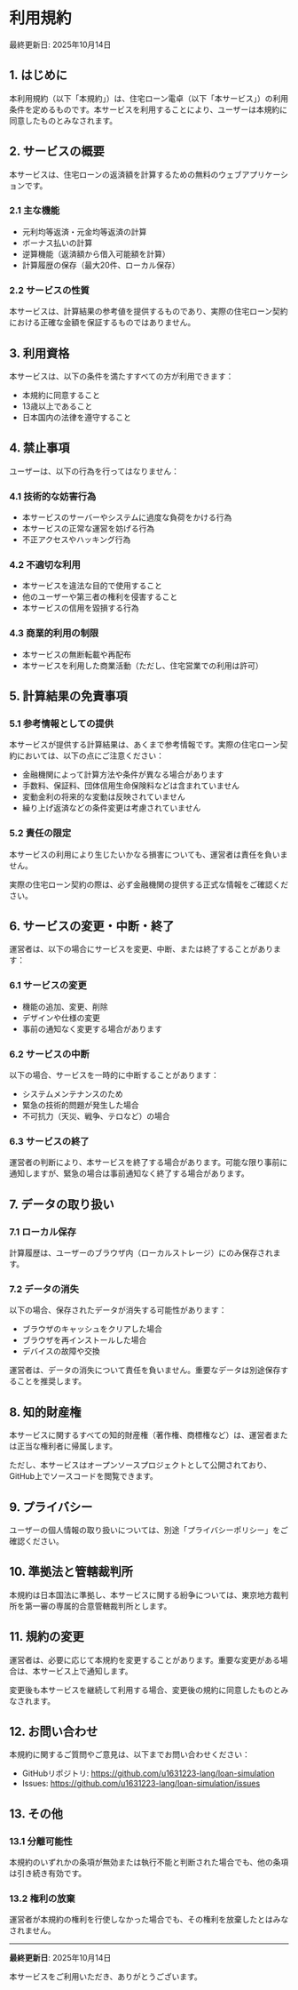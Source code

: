 # 利用規約

最終更新日: 2025年10月14日

## 1. はじめに

本利用規約（以下「本規約」）は、住宅ローン電卓（以下「本サービス」）の利用条件を定めるものです。本サービスを利用することにより、ユーザーは本規約に同意したものとみなされます。

## 2. サービスの概要

本サービスは、住宅ローンの返済額を計算するための無料のウェブアプリケーションです。

### 2.1 主な機能

- 元利均等返済・元金均等返済の計算
- ボーナス払いの計算
- 逆算機能（返済額から借入可能額を計算）
- 計算履歴の保存（最大20件、ローカル保存）

### 2.2 サービスの性質

本サービスは、計算結果の参考値を提供するものであり、実際の住宅ローン契約における正確な金額を保証するものではありません。

## 3. 利用資格

本サービスは、以下の条件を満たすすべての方が利用できます：

- 本規約に同意すること
- 13歳以上であること
- 日本国内の法律を遵守すること

## 4. 禁止事項

ユーザーは、以下の行為を行ってはなりません：

### 4.1 技術的な妨害行為

- 本サービスのサーバーやシステムに過度な負荷をかける行為
- 本サービスの正常な運営を妨げる行為
- 不正アクセスやハッキング行為

### 4.2 不適切な利用

- 本サービスを違法な目的で使用すること
- 他のユーザーや第三者の権利を侵害すること
- 本サービスの信用を毀損する行為

### 4.3 商業的利用の制限

- 本サービスの無断転載や再配布
- 本サービスを利用した商業活動（ただし、住宅営業での利用は許可）

## 5. 計算結果の免責事項

### 5.1 参考情報としての提供

本サービスが提供する計算結果は、あくまで参考情報です。実際の住宅ローン契約においては、以下の点にご注意ください：

- 金融機関によって計算方法や条件が異なる場合があります
- 手数料、保証料、団体信用生命保険料などは含まれていません
- 変動金利の将来的な変動は反映されていません
- 繰り上げ返済などの条件変更は考慮されていません

### 5.2 責任の限定

本サービスの利用により生じたいかなる損害についても、運営者は責任を負いません。

実際の住宅ローン契約の際は、必ず金融機関の提供する正式な情報をご確認ください。

## 6. サービスの変更・中断・終了

運営者は、以下の場合にサービスを変更、中断、または終了することがあります：

### 6.1 サービスの変更

- 機能の追加、変更、削除
- デザインや仕様の変更
- 事前の通知なく変更する場合があります

### 6.2 サービスの中断

以下の場合、サービスを一時的に中断することがあります：

- システムメンテナンスのため
- 緊急の技術的問題が発生した場合
- 不可抗力（天災、戦争、テロなど）の場合

### 6.3 サービスの終了

運営者の判断により、本サービスを終了する場合があります。可能な限り事前に通知しますが、緊急の場合は事前通知なく終了する場合があります。

## 7. データの取り扱い

### 7.1 ローカル保存

計算履歴は、ユーザーのブラウザ内（ローカルストレージ）にのみ保存されます。

### 7.2 データの消失

以下の場合、保存されたデータが消失する可能性があります：

- ブラウザのキャッシュをクリアした場合
- ブラウザを再インストールした場合
- デバイスの故障や交換

運営者は、データの消失について責任を負いません。重要なデータは別途保存することを推奨します。

## 8. 知的財産権

本サービスに関するすべての知的財産権（著作権、商標権など）は、運営者または正当な権利者に帰属します。

ただし、本サービスはオープンソースプロジェクトとして公開されており、GitHub上でソースコードを閲覧できます。

## 9. プライバシー

ユーザーの個人情報の取り扱いについては、別途「プライバシーポリシー」をご確認ください。

## 10. 準拠法と管轄裁判所

本規約は日本国法に準拠し、本サービスに関する紛争については、東京地方裁判所を第一審の専属的合意管轄裁判所とします。

## 11. 規約の変更

運営者は、必要に応じて本規約を変更することがあります。重要な変更がある場合は、本サービス上で通知します。

変更後も本サービスを継続して利用する場合、変更後の規約に同意したものとみなされます。

## 12. お問い合わせ

本規約に関するご質問やご意見は、以下までお問い合わせください：

- GitHubリポジトリ: https://github.com/u1631223-lang/loan-simulation
- Issues: https://github.com/u1631223-lang/loan-simulation/issues

## 13. その他

### 13.1 分離可能性

本規約のいずれかの条項が無効または執行不能と判断された場合でも、他の条項は引き続き有効です。

### 13.2 権利の放棄

運営者が本規約の権利を行使しなかった場合でも、その権利を放棄したとはみなされません。

---

**最終更新日**: 2025年10月14日

本サービスをご利用いただき、ありがとうございます。
